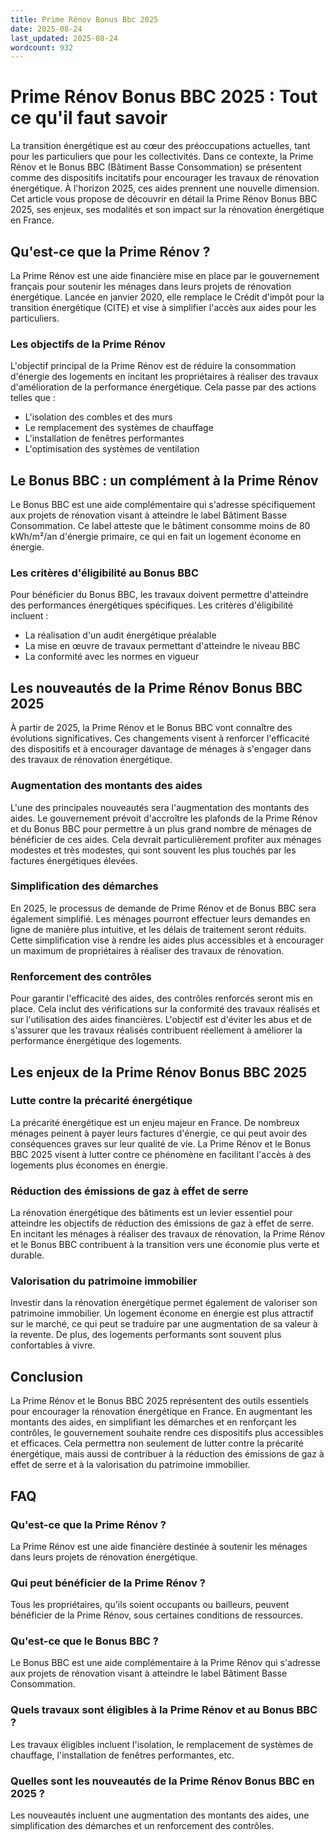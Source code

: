 ```yaml
---
title: Prime Rénov Bonus Bbc 2025
date: 2025-08-24
last_updated: 2025-08-24
wordcount: 932
---
```


# Prime Rénov Bonus BBC 2025 : Tout ce qu'il faut savoir

La transition énergétique est au cœur des préoccupations actuelles, tant pour les particuliers que pour les collectivités. Dans ce contexte, la Prime Rénov et le Bonus BBC (Bâtiment Basse Consommation) se présentent comme des dispositifs incitatifs pour encourager les travaux de rénovation énergétique. À l'horizon 2025, ces aides prennent une nouvelle dimension. Cet article vous propose de découvrir en détail la Prime Rénov Bonus BBC 2025, ses enjeux, ses modalités et son impact sur la rénovation énergétique en France.

## Qu'est-ce que la Prime Rénov ?

La Prime Rénov est une aide financière mise en place par le gouvernement français pour soutenir les ménages dans leurs projets de rénovation énergétique. Lancée en janvier 2020, elle remplace le Crédit d'impôt pour la transition énergétique (CITE) et vise à simplifier l'accès aux aides pour les particuliers.

### Les objectifs de la Prime Rénov

L'objectif principal de la Prime Rénov est de réduire la consommation d'énergie des logements en incitant les propriétaires à réaliser des travaux d'amélioration de la performance énergétique. Cela passe par des actions telles que :

- L'isolation des combles et des murs
- Le remplacement des systèmes de chauffage
- L'installation de fenêtres performantes
- L'optimisation des systèmes de ventilation

## Le Bonus BBC : un complément à la Prime Rénov

Le Bonus BBC est une aide complémentaire qui s'adresse spécifiquement aux projets de rénovation visant à atteindre le label Bâtiment Basse Consommation. Ce label atteste que le bâtiment consomme moins de 80 kWh/m²/an d'énergie primaire, ce qui en fait un logement économe en énergie.

### Les critères d'éligibilité au Bonus BBC

Pour bénéficier du Bonus BBC, les travaux doivent permettre d'atteindre des performances énergétiques spécifiques. Les critères d'éligibilité incluent :

- La réalisation d'un audit énergétique préalable
- La mise en œuvre de travaux permettant d'atteindre le niveau BBC
- La conformité avec les normes en vigueur

## Les nouveautés de la Prime Rénov Bonus BBC 2025

À partir de 2025, la Prime Rénov et le Bonus BBC vont connaître des évolutions significatives. Ces changements visent à renforcer l'efficacité des dispositifs et à encourager davantage de ménages à s'engager dans des travaux de rénovation énergétique.

### Augmentation des montants des aides

L'une des principales nouveautés sera l'augmentation des montants des aides. Le gouvernement prévoit d'accroître les plafonds de la Prime Rénov et du Bonus BBC pour permettre à un plus grand nombre de ménages de bénéficier de ces aides. Cela devrait particulièrement profiter aux ménages modestes et très modestes, qui sont souvent les plus touchés par les factures énergétiques élevées.

### Simplification des démarches

En 2025, le processus de demande de Prime Rénov et de Bonus BBC sera également simplifié. Les ménages pourront effectuer leurs demandes en ligne de manière plus intuitive, et les délais de traitement seront réduits. Cette simplification vise à rendre les aides plus accessibles et à encourager un maximum de propriétaires à réaliser des travaux de rénovation.

### Renforcement des contrôles

Pour garantir l'efficacité des aides, des contrôles renforcés seront mis en place. Cela inclut des vérifications sur la conformité des travaux réalisés et sur l'utilisation des aides financières. L'objectif est d'éviter les abus et de s'assurer que les travaux réalisés contribuent réellement à améliorer la performance énergétique des logements.

## Les enjeux de la Prime Rénov Bonus BBC 2025

### Lutte contre la précarité énergétique

La précarité énergétique est un enjeu majeur en France. De nombreux ménages peinent à payer leurs factures d'énergie, ce qui peut avoir des conséquences graves sur leur qualité de vie. La Prime Rénov et le Bonus BBC 2025 visent à lutter contre ce phénomène en facilitant l'accès à des logements plus économes en énergie.

### Réduction des émissions de gaz à effet de serre

La rénovation énergétique des bâtiments est un levier essentiel pour atteindre les objectifs de réduction des émissions de gaz à effet de serre. En incitant les ménages à réaliser des travaux de rénovation, la Prime Rénov et le Bonus BBC contribuent à la transition vers une économie plus verte et durable.

### Valorisation du patrimoine immobilier

Investir dans la rénovation énergétique permet également de valoriser son patrimoine immobilier. Un logement économe en énergie est plus attractif sur le marché, ce qui peut se traduire par une augmentation de sa valeur à la revente. De plus, des logements performants sont souvent plus confortables à vivre.

## Conclusion

La Prime Rénov et le Bonus BBC 2025 représentent des outils essentiels pour encourager la rénovation énergétique en France. En augmentant les montants des aides, en simplifiant les démarches et en renforçant les contrôles, le gouvernement souhaite rendre ces dispositifs plus accessibles et efficaces. Cela permettra non seulement de lutter contre la précarité énergétique, mais aussi de contribuer à la réduction des émissions de gaz à effet de serre et à la valorisation du patrimoine immobilier. 

## FAQ

### Qu'est-ce que la Prime Rénov ?

La Prime Rénov est une aide financière destinée à soutenir les ménages dans leurs projets de rénovation énergétique.

### Qui peut bénéficier de la Prime Rénov ?

Tous les propriétaires, qu'ils soient occupants ou bailleurs, peuvent bénéficier de la Prime Rénov, sous certaines conditions de ressources.

### Qu'est-ce que le Bonus BBC ?

Le Bonus BBC est une aide complémentaire à la Prime Rénov qui s'adresse aux projets de rénovation visant à atteindre le label Bâtiment Basse Consommation.

### Quels travaux sont éligibles à la Prime Rénov et au Bonus BBC ?

Les travaux éligibles incluent l'isolation, le remplacement de systèmes de chauffage, l'installation de fenêtres performantes, etc.

### Quelles sont les nouveautés de la Prime Rénov Bonus BBC en 2025 ?

Les nouveautés incluent une augmentation des montants des aides, une simplification des démarches et un renforcement des contrôles.